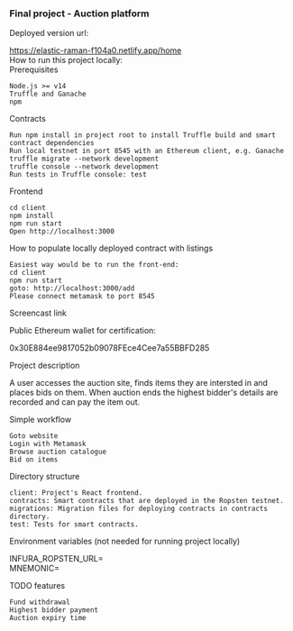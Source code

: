 ### Final project - Auction platform
Deployed version url:

https://elastic-raman-f104a0.netlify.app/home <br />
How to run this project locally:
<br />
Prerequisites

    Node.js >= v14
    Truffle and Ganache
    npm

Contracts

    Run npm install in project root to install Truffle build and smart contract dependencies
    Run local testnet in port 8545 with an Ethereum client, e.g. Ganache
    truffle migrate --network development
    truffle console --network development
    Run tests in Truffle console: test

Frontend

    cd client
    npm install
    npm run start
    Open http://localhost:3000

How to populate locally deployed contract with listings

    Easiest way would be to run the front-end:
    cd client
    npm run start
    goto: http://localhost:3000/add
    Please connect metamask to port 8545
    

Screencast link


Public Ethereum wallet for certification:

0x30E884ee9817052b09078FEce4Cee7a55BBFD285

Project description

A user accesses the auction site, finds items they are intersted in and places bids on them. When auction
ends the highest bidder's details are recorded and can pay the item out.

Simple workflow

    Goto website
    Login with Metamask
    Browse auction catalogue
    Bid on items


Directory structure

    client: Project's React frontend.
    contracts: Smart contracts that are deployed in the Ropsten testnet.
    migrations: Migration files for deploying contracts in contracts directory.
    test: Tests for smart contracts.

Environment variables (not needed for running project locally)

INFURA_ROPSTEN_URL=
<br />
MNEMONIC=

TODO features

    Fund withdrawal
    Highest bidder payment
    Auction expiry time

